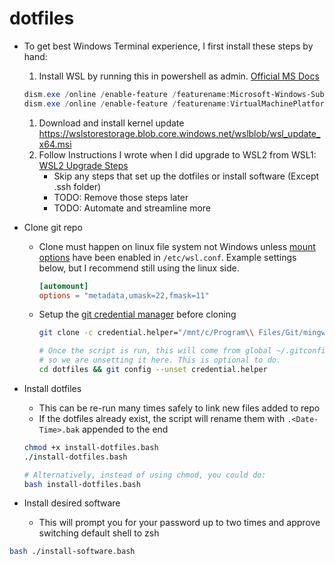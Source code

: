 # dotfiles

- To get best Windows Terminal experience, I first install these steps by hand:

  1. Install WSL by running this in powershell as admin. [Official MS Docs](https://docs.microsoft.com/en-us/windows/wsl/install-win10)

  ```powershell
  dism.exe /online /enable-feature /featurename:Microsoft-Windows-Subsystem-Linux /all /norestart
  dism.exe /online /enable-feature /featurename:VirtualMachinePlatform /all /norestart
  ```

  1. Download and install kernel update <https://wslstorestorage.blob.core.windows.net/wslblob/wsl_update_x64.msi>
  1. Follow Instructions I wrote when I did upgrade to WSL2 from WSL1: [WSL2 Upgrade Steps](./docs/WSL2UpgradeSteps.md)
      - Skip any steps that set up the dotfiles or install software (Except .ssh folder)
      - TODO: Remove those steps later
      - TODO: Automate and streamline more

- Clone git repo
  - Clone must happen on linux file system not Windows unless [mount options](https://docs.microsoft.com/en-us/windows/wsl/wsl-config#mount-options)
  have been enabled in `/etc/wsl.conf`. Example settings below, but I recommend still using the linux side.

    ``` conf
    [automount]
    options = "metadata,umask=22,fmask=11"
    ```

  - Setup the [git credential manager](https://github.com/microsoft/Git-Credential-Manager-for-Windows/releases) before cloning

    ``` bash
    git clone -c credential.helper="/mnt/c/Program\\ Files/Git/mingw64/libexec/git-core/git-credential-manager.exe" https://gitlab.infiniteenergy.dev/Jdnovick/dotfiles.git

    # Once the script is run, this will come from global ~/.gitconfig
    # so we are unsetting it here. This is optional to do.
    cd dotfiles && git config --unset credential.helper
    ```

- Install dotfiles
  - This can be re-run many times safely to link new files added to repo
  - If the dotfiles already exist, the script will rename them with `.<Date-Time>.bak` appended to the end

  ``` bash
  chmod +x install-dotfiles.bash
  ./install-dotfiles.bash

  # Alternatively, instead of using chmod, you could do:
  bash install-dotfiles.bash
  ```

- Install desired software
  - This will prompt you for your password up to two times and approve switching default shell to zsh

``` bash
bash ./install-software.bash
```
